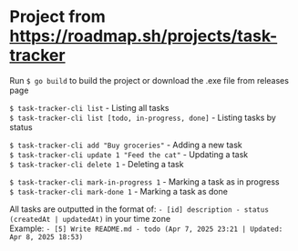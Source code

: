 # Project from https://roadmap.sh/projects/task-tracker

Run `$ go build` to build the project or download the .exe file from releases page

`$ task-tracker-cli list` - Listing all tasks  
`$ task-tracker-cli list [todo, in-progress, done]` - Listing tasks by status  

`$ task-tracker-cli add "Buy groceries"` - Adding a new task  
`$ task-tracker-cli update 1 "Feed the cat"` - Updating a task  
`$ task-tracker-cli delete 1` - Deleting a task  

`$ task-tracker-cli mark-in-progress 1` - Marking a task as in progress  
`$ task-tracker-cli mark-done 1` - Marking a task as done  

All tasks are outputted in the format of: `- [id] description - status (createdAt | updatedAt)` in your time zone  
Example: `- [5] Write README.md - todo (Apr 7, 2025 23:21 | Updated: Apr 8, 2025 18:53)`


